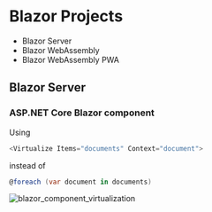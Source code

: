 # Blazor Projects
- Blazor Server
- Blazor WebAssembly
- Blazor WebAssembly PWA

## Blazor Server

### ASP.NET Core Blazor component 

Using 
```csharp
<Virtualize Items="documents" Context="document">
```
instead of
```csharp
@foreach (var document in documents)
```

![blazor_component_virtualization](https://user-images.githubusercontent.com/7348110/125204554-cb9c4800-e275-11eb-96f8-7c33d4e6f2c7.png)
